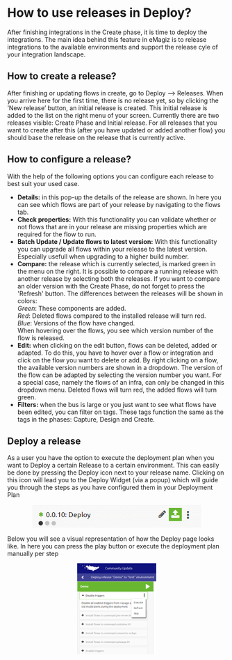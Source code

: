 # How to use releases in Deploy?
After finishing integrations in the Create phase, it is time to deploy the integrations. The main idea behind this feature in eMagiz is to release integrations to the available environments and support the release cyle of your integration landscape. 

## How to create a release?
After finishing or updating flows in create, go to Deploy --> Releases. 
When you arrive here for the first time, there is no release yet, so by clicking the ‘New release’ button, an initial release is created. 
This initial release is added to the list on the right menu of your screen. Currently there are two releases visible: Create Phase and Initial release.
For all releases that you want to create after this (after you have updated or added another flow) you should base the release on the release that is currently active. 

## How to configure a release?

With the help of the following options you can configure each release to best suit your used case.
 
- **Details:**  in this pop-up the details of the release are shown. In here you can see which flows are part of your release by navigating to the flows tab.
- **Check properties:**  With this functionality you can validate whether or not flows that are in your release are missing properties which are required for the flow to run.
- **Batch Update / Update flows to latest version:** With this functionality you can upgrade all flows within your release to the latest version. Especially usefull when upgrading to a higher build number.
- **Compare:** the release which is currently selected, is marked green in the menu on the right. It is possible to compare a running release with another release by selecting both the releases. If you want to compare an older version with the Create Phase, do not forget to press the 'Refresh' button. The differences between the releases will be shown in colors:\
  <i>Green</i>: These components are added. \
  <i>Red</i>: Deleted flows compared to the installed release will turn red. \
  <i>Blue</i>: Versions of the flow have changed. \
When hovering over the flows, you see which version number of the flow is released.
- **Edit:** when clicking on the edit button, flows can be deleted, added or adapted. To do this, you have to hover over a flow or integration and click on the flow you want to delete or add. By right clicking on a flow, the available version numbers are shown in a dropdown. The version of the flow can be adapted by selecting the version number you want. For a special case, namely the flows of an infra, can only be changed in this dropdown menu. Deleted flows will turn red, the added flows will turn green.
- **Filters:** when the bus is large or you just want to see what flows have been edited, you can filter on tags. These tags function the same as the tags in the phases: Capture, Design and Create.


## Deploy a release

As a user you have the option to execute the deployment plan when you want to Deploy a certain Release to a certain environment. This can easily be done by pressing the Deploy icon next to your release name.
Clicking on this icon will lead you to the Deploy Widget (via a popup) which will guide you through the steps as you have configured them in your Deployment Plan

<p align="center"><img src="../../img/howto/implementation-deploymentplan-3.png"></p>

Below you will see a visual representation of how the Deploy page looks like. In here you can press the play button or execute the deployment plan manually per step

<p align="center"><img src="../../img/howto/implementation-deploymentplan-4.png"></p>
